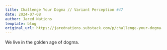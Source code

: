 ```yaml
---
title: Challenge Your Dogma // Variant Perception #47
date: 2024-07-08
author: Jared Nations
template: blog
original_url: https://jarednations.substack.com/p/challenge-your-dogma-variant-perception
---
```


We live in the golden age of dogma.